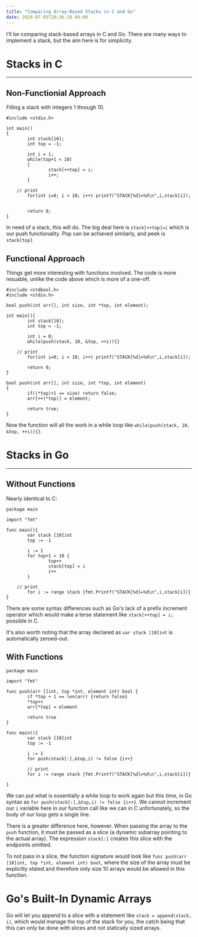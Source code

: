 ```yaml
---
title: "Comparing Array-Based Stacks in C and Go"
date: 2020-07-05T20:36:18-04:00
---
```


I'll be comparing stack-based arrays in C and Go. There are many ways to implement a stack, but the aim here is for simplicity.

# Stacks in C
---
## Non-Functionial Approach
Filling a stack with integers 1 through 10.
```
#include <stdio.h>

int main()
{
        int stack[10];
        int top = -1; 

        int i = 1;
        while(top+1 < 10) 
        {   
                stack[++top] = i;
                i++;
        }   

	// print 
        for(int i=0; i < 10; i++) printf("STACK[%d]=%d\n",i,stack[i]); 


        return 0;
}
```
In need of a stack, this will do. The big deal here is `stack[++top]=i` which is our push functionality. Pop can be achieved similarly, and peek is `stack[top]`.

## Functional Approach
Things get more interesting with functions involved. The code is more resuable, unlike the code above which is more of a one-off.
```
#include <stdbool.h>
#include <stdio.h>

bool push(int arr[], int size, int *top, int element);

int main(){
        int stack[10];
        int top = -1; 

        int i = 0;
        while(push(stack, 10, &top, ++i)){}

	// print 
        for(int i=0; i < 10; i++) printf("STACK[%d]=%d\n",i,stack[i]); 

        return 0;
}

bool push(int arr[], int size, int *top, int element)
{
        if((*top)+1 == size) return false;
        arr[++(*top)] = element;

        return true;
}
```
Now the function will all the work in a while loop like `while(push(stack, 10, &top, ++i)){}`.

# Stacks in Go
---
## Without Functions
Nearly identical to C:
```
package main

import "fmt"

func main(){
        var stack [10]int                         
        top := -1 

        i := 1
        for top+1 < 10 {
                top++
                stack[top] = i
                i++
        }                     

	// print
        for i := range stack {fmt.Printf("STACK[%d]=%d\n",i,stack[i])}
}
```
There are some syntax differences such as Go's lack of a prefix increment operator which would make a terse statement like `stack[++top] = i;` possible in C.

It's also worth noting that the array declared as `var stack [10]int` is automatically zeroed-out.

## With Functions

```
package main

import "fmt"

func push(arr []int, top *int, element int) bool {
        if *top + 1 == len(arr) {return false}
        *top++
        arr[*top] = element

        return true
}

func main(){
        var stack [10]int
        top := -1

        i := 1
        for push(stack[:],&top,i) != false {i++}

        // print
        for i := range stack {fmt.Printf("STACK[%d]=%d\n",i,stack[i])}

}
```
We can put what is essentially a while loop to work again but this time, in Go syntax as `for push(stack[:],&top,i) != false {i++}`. We cannot increment our `i` variable here in our function call like we can in C unfortunately, so the body of our loop gets a single line.

There is a greater difference here, however. When passing the array to the `push` function, it must be passed as a slice (a dynamic subarray pointing to the actual array). The expression `stack[:]` creates this slice with the endpoints omitted.

To not pass in a slice, the function signature would look like `func push(arr [10]int, top *int, element int) bool`, where the size of the array must be explicitly stated and therefore only size 10 arrays would be allowed in this function.

# Go's Built-In Dynamic Arrays
Go will let you append to a slice with a statement like `stack = append(stack, i)`, which would manage the top of the stack for you, the catch being that this can only be done with slices and not statically sized arrays.
